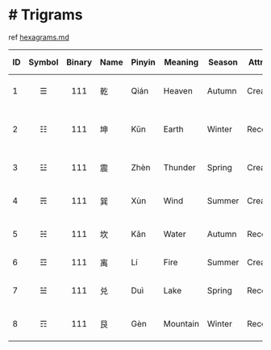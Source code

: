 # # Trigrams

ref [hexagrams.md](hexagrams.md)

| ID  | Symbol | Binary |  Name | Pinyin | Meaning  | Season | Attribute | Gender            | Direction | Unicode | HTML Code | Description                          |
| --- | :----: | :----: |  ---- | ------ | -------- | ------ | --------- | ----------------- | --------- | ------- | --------- | ------------------------------------ |
| 1   |   ☰    |  111   | 乾   | Qián   | Heaven   | Autumn | Creative  | Father             | 西北      | U+2630  | &#9776;   | Expansive energy, the sky.           |
| 2   |   ☷    |  111   | 坤   | Kūn    | Earth    | Winter | Receptive | Mother             | 北        | U+2637  | &#9783;   | Receptive energy, that which yields. |
| 3   |   ☳    |  111   | 震   | Zhèn   | Thunder  | Spring | Creative  | Son                | 東        | U+2633  | &#9779;   | Expansive energy, thunder.           |
| 4   |   ☴    |  111   | 巽   | Xùn    | Wind     | Summer | Creative  | Daughter           | 東南      | U+2634  | &#9780;   | Expansive energy, wind.              |
| 5   |   ☵    |  111   | 坎   | Kǎn    | Water    | Autumn | Receptive | Middle Son         | 西        | U+2635  | &#9781;   | Receptive energy, water.             |
| 6   |   ☲    |  111   | 离   | Lí     | Fire     | Summer | Creative  | Daughter           | 西北      | U+2632  | &#9778;   | Expansive energy, fire.              |
| 7   |   ☱    |  111   | 兑   | Duì    | Lake     | Spring | Receptive | Youngest Daughter  | 東南      | U+2631  | &#9777;   | Receptive energy, lake.              |
| 8   |   ☶    |  111   | 艮   | Gèn    | Mountain | Winter | Receptive | Youngest Son       | 東北      | U+2636  | &#9782;   | Receptive energy, mountain.          |
